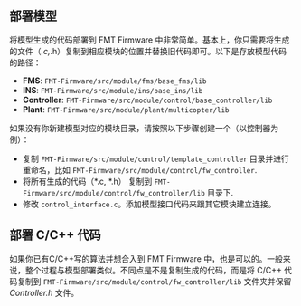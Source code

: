 
## 部署模型

将模型生成的代码部署到 FMT Firmware 中非常简单。基本上，你只需要将生成的文件（*.c,*.h）复制到相应模块的位置并替换旧代码即可。以下是存放模型代码的路径：

- **FMS**: `FMT-Firmware/src/module/fms/base_fms/lib`
- **INS**: `FMT-Firmware/src/module/ins/base_ins/lib`
- **Controller**: `FMT-Firmware/src/module/control/base_controller/lib`
- **Plant**: `FMT-Firmware/src/module/plant/multicopter/lib`

如果没有你新建模型对应的模块目录，请按照以下步骤创建一个（以控制器为例）：

- 复制 `FMT-Firmware/src/module/control/template_controller` 目录并进行重命名，比如 `FMT-Firmware/src/module/control/fw_controller`.
- 将所有生成的代码（*.c, *.h） 复制到 `FMT-Firmware/src/module/control/fw_controller/lib` 目录下.
- 修改 `control_interface.c`。添加模型接口代码来跟其它模块建立连接。

## 部署 C/C++ 代码

如果你已有C/C++写的算法并想合入到 FMT Firmware 中，也是可以的。一般来说，整个过程与模型部署类似。不同点是不是复制生成的代码，而是将 C/C++ 代码复制到 `FMT-Firmware/src/module/control/fw_controller/lib` 文件夹并保留 *Controller.h* 文件。
